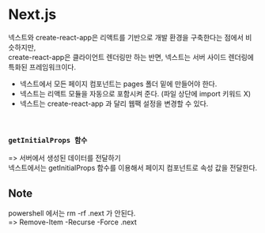 # Next.js

넥스트와 create-react-app은 리액트를 기반으로 개발 환경을 구축한다는 점에서 비슷하지만, <br />
create-react-app은 클라이언트 렌더링만 하는 반면, 넥스트는 서버 사이드 렌더링에 특화된 프레임워크이다.
<br /> 
- 넥스트에서 모든 페이지 컴포넌트는 pages 폴더 밑에 만들어야 한다.
- 넥스트는 리액트 모듈을 자동으로 포함시켜 준다. (파일 상단에 import 키워드 X)
- 넥스트는 create-react-app 과 달리 웹팩 설정을 변경할 수 있다.
<br />

### `getInitialProps 함수`
=> 서버에서 생성된 데이터를 전달하기 <br />
넥스트에서는 getInitialProps 함수를 이용해서 페이지 컴포넌트로 속성 값을 전달한다.

Note
---
powershell 에서는 rm -rf .next 가 안된다. <br />
=> Remove-Item -Recurse -Force .next
